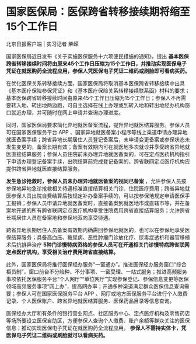 

# 国家医保局：医保跨省转移接续期将缩至15个工作日

北京日报客户端 | 实习记者 柴嵘

国家医保局近日发布《关于实施医保服务十六项便民措施的通知》，提出
**基本医保跨省转移接续时间将由原来45个工作日压缩为15个工作日，并推动实现医保电子凭证在就医购药全流程应用，参保人凭医保电子凭证二维码或刷脸即可看病买药。**

在优化医保关系转移接续方面，国家医保局将取消基本医保跨省转移接续中出具《基本医疗保险参保凭证》和《基本医疗保险关系转移接续联系函》材料的要求；基本医保跨省转移接续时间由原来45个工作日压缩为15个工作日；参保人不再需要转入地、转出地两边跑，可自主选择在线上办理或到转入地和转出地经办机构窗口就近办理，并可随时在网上申请并查询办理进度。

同时，国家医保局要求简化异地就医备案流程，提升异地就医结算服务。参保人员可在国家医保服务平台 APP
、国家异地就医备案小程序等线上渠道申请办理异地就医备案手续；跨省异地长期居住人员登记备案后，未申请变更备案或参保状态未发生变更的，备案长期有效；备案有效期内可在就医地多次就诊并享受跨省异地就医直接结算服务；参保人员住院前未办理异地就医备案的，可在定点医药机构指引下申请办理登记备案手续，出院结算前完成登记备案的，跨省联网定点医疗机构应提供跨省异地就医直接结算服务。

**发生急诊抢救时，参保人员未办理异地就医备案的视同已备案**
，允许参保人员按参保地异地急诊抢救相关待遇标准直接结算相关门诊、住院医疗费用；跨省异地就医参保人员出院自费结算后按规定补办备案手续的，可以按参保地规定申请医保手工报销；参保人员申请异地就医备案时，直接备案到就医地市或直辖市等，并在备案地开通的所有跨省联网定点医疗机构享受住院费用跨省直接结算服务；允许跨省长期居住人员在备案地和参保地双向享受待遇。

跨省异地长期居住人员备案有效期内确需回参保地就医的，也可以在参保地享受医保结算服务；具备高血压、糖尿病、恶性肿瘤门诊放化疗、尿毒症透析和器官移植术后抗排异治疗
**5种门诊慢特病资格的参保人员可在开通相关门诊慢特病跨省联网定点医疗机构，享受相关治疗费用跨省直接结算。**

此外，国家医保局将推行医保经办服务“一窗通办”。推进医保经办服务窗口“综合柜员制”，窗口前台不分险种、不分事项、一窗受理、一站式服务；推进高频服务事项依托医保服务平台“个人网厅”“单位网厅”实现参保登记、参保信息变更等医保领域高频服务事项“网上办”，提高网办率；开通多种渠道满足群众医保信息查询需要；参保人可在国家医保服务平台
APP 、网厅或地方医保服务平台进行个人缴费记录、个人医保账户、跨省异地就医结算服务、医保药品目录等信息查询。

医保经办大厅和有条件的银行营业网点、社区服务中心、定点医疗机构及零售药店等场所要设立医保自助区，方便参保人查询个人缴费、账户余额等群众关注的医保信息；推动实现医保电子凭证在就医购药全流程应用。
**参保人不需持实体卡，凭医保电子凭证二维码或刷脸就可以看病买药。**

